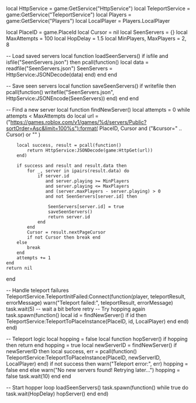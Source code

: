 local HttpService = game:GetService("HttpService")
local TeleportService = game:GetService("TeleportService")
local Players = game:GetService("Players")
local LocalPlayer = Players.LocalPlayer

local PlaceID = game.PlaceId
local Cursor = nil
local SeenServers = {}
local MaxAttempts = 100
local HopDelay = 1.5
local MinPlayers, MaxPlayers = 2, 8

-- Load saved servers
local function loadSeenServers()
    if isfile and isfile("SeenServers.json") then
        pcall(function()
            local data = readfile("SeenServers.json")
            SeenServers = HttpService:JSONDecode(data)
        end)
    end
end

-- Save seen servers
local function saveSeenServers()
    if writefile then
        pcall(function()
            writefile("SeenServers.json", HttpService:JSONEncode(SeenServers))
        end)
    end
end

-- Find a new server
local function findNewServer()
    local attempts = 0
    while attempts < MaxAttempts do
        local url = ("https://games.roblox.com/v1/games/%d/servers/Public?sortOrder=Asc&limit=100%s"):format(
            PlaceID,
            Cursor and ("&cursor=" .. Cursor) or ""
        )

        local success, result = pcall(function()
            return HttpService:JSONDecode(game:HttpGet(url))
        end)

        if success and result and result.data then
            for _, server in ipairs(result.data) do
                if server.id
                   and server.playing >= MinPlayers
                   and server.playing <= MaxPlayers
                   and (server.maxPlayers - server.playing) > 0
                   and not SeenServers[server.id] then

                    SeenServers[server.id] = true
                    saveSeenServers()
                    return server.id
                end
            end
            Cursor = result.nextPageCursor
            if not Cursor then break end
        else
            break
        end
        attempts += 1
    end
    return nil
end

-- Handle teleport failures
TeleportService.TeleportInitFailed:Connect(function(player, teleportResult, errorMessage)
    warn("Teleport failed:", teleportResult, errorMessage)
    task.wait(5) -- wait a bit before retry
    -- Try hopping again
    task.spawn(function()
        local id = findNewServer()
        if id then
            TeleportService:TeleportToPlaceInstance(PlaceID, id, LocalPlayer)
        end
    end)
end)

-- Teleport logic
local hopping = false
local function hopServer()
    if hopping then return end
    hopping = true
    local newServerID = findNewServer()
    if newServerID then
        local success, err = pcall(function()
            TeleportService:TeleportToPlaceInstance(PlaceID, newServerID, LocalPlayer)
        end)
        if not success then
            warn("Teleport error:", err)
            hopping = false
        end
    else
        warn("No new servers found! Retrying later...")
        hopping = false
        task.wait(10)
    end
end

-- Start hopper loop
loadSeenServers()
task.spawn(function()
    while true do
        task.wait(HopDelay)
        hopServer()
    end
end)